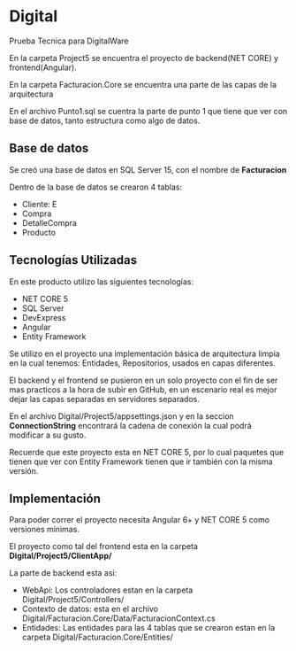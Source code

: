 # Digital
Prueba Tecnica para DigitalWare

En la carpeta Project5 se encuentra el proyecto de backend(NET CORE) y frontend(Angular).

En la carpeta Facturacion.Core se encuentra una parte de las capas de la arquitectura


En el archivo Punto1.sql se cuentra la parte de punto 1 que tiene que ver con base de datos, tanto estructura como algo de datos.

## Base de datos

Se creó una base de datos en SQL Server 15, con el nombre de **Facturacion**
 
Dentro de la base de datos se crearon 4 tablas:

- Cliente: E
- Compra
- DetalleCompra
- Producto



## Tecnologías Utilizadas
En este producto utilizo las siguientes tecnologías:

- NET CORE 5
- SQL Server 
- DevExpress
- Angular
- Entity Framework

Se utilizo en el proyecto una implementación básica de arquitectura limpia en la cual tenemos: Entidades, Repositorios, usados en capas diferentes.

El backend y el frontend se pusieron en un solo proyecto con el fin de ser mas practicos a la hora de subir en GitHub, en un escenario real es mejor dejar las capas separadas en servidores separados.

En el archivo Digital/Project5/appsettings.json y en la seccion **ConnectionString** encontrará la cadena de conexión la cual podrá modificar a su gusto.

Recuerde que este proyecto esta en NET CORE 5, por lo cual paquetes que tienen que ver con Entity Framework tienen que ir también con la misma versión.

## Implementación

Para poder correr el proyecto necesita Angular 6+ y NET CORE 5 como versiones mínimas.

El proyecto como tal del frontend esta en la carpeta **Digital/Project5/ClientApp/**

La parte de backend esta asi:

- WebApi: Los controladores estan en la carpeta Digital/Project5/Controllers/
- Contexto de datos: esta en el archivo Digital/Facturacion.Core/Data/FacturacionContext.cs
- Entidades: Las entidades para las 4 tablas que se crearon estan en la carpeta Digital/Facturacion.Core/Entities/
